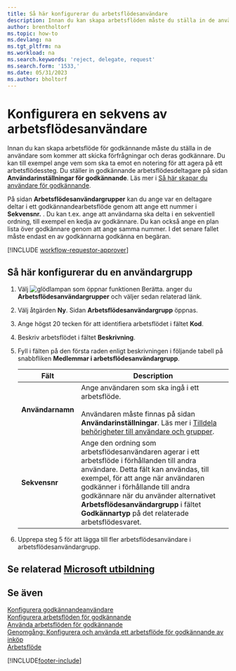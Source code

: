 ```yaml
---
title: Så här konfigurerar du arbetsflödesanvändare
description: Innan du kan skapa arbetsflöden måste du ställa in de användare som ska ingå på sidan Användarinställningar för godkännande.
author: brentholtorf
ms.topic: how-to
ms.devlang: na
ms.tgt_pltfrm: na
ms.workload: na
ms.search.keywords: 'reject, delegate, request'
ms.search.form: '1533,'
ms.date: 05/31/2023
ms.author: bholtorf
---
```

# <a name="set-up-a-sequence-of-workflow-users" />Konfigurera en sekvens av arbetsflödesanvändare

Innan du kan skapa arbetsflöde för godkännande måste du ställa in de användare som kommer att skicka förfrågningar och deras godkännare. Du kan till exempel ange vem som ska ta emot en notering för att agera på ett arbetsflödessteg. Du ställer in godkännande arbetsflödesdeltagare på sidan **Användarinställningar för godkännande**. Läs mer i [Så här skapar du användare för godkännande](across-how-to-set-up-approval-users.md).

På sidan **Arbetsflödesanvändargrupper** kan du ange var en deltagare deltar i ett godkännandearbetsflöde genom att ange ett nummer i **Sekvensnr.** . Du kan t.ex. ange att användarna ska delta i en sekventiell ordning, till exempel en kedja av godkännare. Du kan också ange en plan lista över godkännare genom att ange samma nummer. I det senare fallet måste endast en av godkännarna godkänna en begäran.

[!INCLUDE [workflow-requestor-approver](includes/workflow-requestor-approver.md)]

## <a name="to-set-up-a-workflow-user-group" />Så här konfigurerar du en användargrupp

1. Välj ![glödlampan som öppnar funktionen Berätta.](media/ui-search/search_small.png "Berätta vad du vill göra") anger du **Arbetsflödesanvändargrupper** och väljer sedan relaterad länk.  
2. Välj åtgärden **Ny**. Sidan **Arbetsflödesanvändargrupp** öppnas.  
3. Ange högst 20 tecken för att identifiera arbetsflödet i fältet **Kod**.  
4. Beskriv arbetsflödet i fältet **Beskrivning**.  
5. Fyll i fälten på den första raden enligt beskrivningen i följande tabell på snabbfliken **Medlemmar i arbetsflödesanvändargrupp**.  

   |Fält|Description|
   |-----|-----------|
   |**Användarnamn**|Ange användaren som ska ingå i ett arbetsflöde.<br /><br /> Användaren måste finnas på sidan **Användarinställningar**. Läs mer i [Tilldela behörigheter till användare och grupper](ui-define-granular-permissions.md).|
   |**Sekvensnr**|Ange den ordning som arbetsflödesanvändaren agerar i ett arbetsflöde i förhållanden till andra användare. Detta fält kan användas, till exempel, för att ange när användaren godkänner i förhållande till andra godkännare när du använder alternativet **Arbetsflödesanvändargrupp** i fältet **Godkännartyp** på det relaterade arbetsflödesvaret.| 

6. Upprepa steg 5 för att lägga till fler arbetsflödesanvändare i arbetsflödesanvändargrupp.  

## <a name="see-related-microsoft-training" />Se relaterad [Microsoft utbildning](/training/modules/create-workflows/)

## <a name="see-also" />Se även

[Konfigurera godkännandeanvändare](across-how-to-set-up-approval-users.md)  
[Konfigurera arbetsflöden för godkännande](across-set-up-workflows.md)  
[Använda arbetsflöden för godkännande](across-use-workflows.md)  
[Genomgång: Konfigurera och använda ett arbetsflöde för godkännande av inköp](walkthrough-setting-up-and-using-a-purchase-approval-workflow.md)  
[Arbetsflöde](across-workflow.md)  

[!INCLUDE[footer-include](includes/footer-banner.md)]
